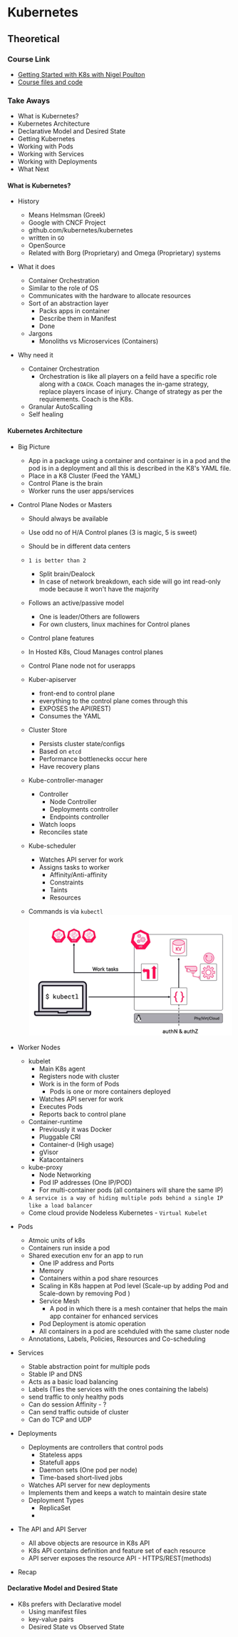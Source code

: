 # Kubernetes

## Theoretical 

### Course Link
- [Getting Started with K8s with Nigel Poulton](https://app.pluralsight.com/ilx/video-courses/clips/374fcae1-fa4f-4bdc-8c3a-ef32cca2ac6a)
- [Course files and code](https://github.com/nigelpoulton/getting-started-k8s)

### Take Aways
- What is Kubernetes?
- Kubernetes Architecture
- Declarative Model and Desired State
- Getting Kubernetes
- Working with Pods
- Working with Services
- Working with Deployments
- What Next


#### What is Kubernetes?
- History
    - Means Helmsman (Greek)
    - Google with CNCF Project
    - github.com/kubernetes/kubernetes
    - written in `GO`
    - OpenSource
    - Related with Borg (Proprietary) and Omega (Proprietary) systems

- What it does
    - Container Orchestration
    - Similar to the role of OS
    - Communicates with the hardware to allocate resources
    - Sort of an abstraction layer
        - Packs apps in container
        - Describe them in Manifest
        - Done
    - Jargons
        - Monoliths vs Microservices (Containers)
- Why need it
    - Container Orchestration
        - Orchestration is like all players on a feild have a specific role along with a `COACH`. Coach manages the in-game strategy, replace players incase of injury. Change of strategy as per the requirements. Coach is the K8s.
    - Granular AutoScalling
    - Self healing


#### Kubernetes Architecture
- Big Picture
    - App in a package using a container and container is in a pod and the pod is in a deployment and all this is described in the K8's YAML file.
    - Place in a K8 Cluster (Feed the YAML)
    - Control Plane is the brain
    - Worker runs the user apps/services

- Control Plane Nodes or Masters
    - Should always be available
    - Use odd no of H/A Control planes (3 is magic, 5 is sweet)
    - Should be in different data centers
    - `1 is better than 2`
        - Split brain/Dealock
        - In case of network breakdown, each side will go int read-only mode because it won't have the majority
    - Follows an active/passive model
        - One is leader/Others are followers
        - For own clusters, linux machines for Control planes
    - Control plane features
    - In Hosted K8s, Cloud Manages control planes
    - Control Plane node not for userapps

    - Kuber-apiserver
        - front-end to control plane
        - everything to the control plane comes through this
        - EXPOSES the API(REST)
        - Consumes the YAML   
    - Cluster Store
        - Persists cluster state/configs
        - Based on `etcd`
        - Performance bottlenecks occur here
        - Have recovery plans
    - Kube-controller-manager
        - Controller
            - Node Controller
            - Deployments controller
            - Endpoints controller
        - Watch loops
        - Reconciles state
    - Kube-scheduler
        - Watches API server for work
        - Assigns tasks to worker
            - Affinity/Anti-affinity
            - Constraints
            - Taints
            - Resources

    - Commands is via `kubectl`
    ![Control Plane Architecture](control-plane.png)

- Worker Nodes
    - kubelet
        - Main K8s agent
        - Registers node with cluster
        - Work is in the form of Pods
            - Pods is one or more containers deployed
        - Watches API server for work
        - Executes Pods
        - Reports back to control plane
    - Container-runtime
        - Previously it was Docker
        - Pluggable CRI
        - Container-d (High usage)
        - gVisor
        - Katacontainers
    - kube-proxy
        - Node Networking
        - Pod IP addresses (One IP/POD)
        - For multi-container pods (all containers will share the same IP)
    - `A service is a way of hiding multiple pods behind a single IP like a load balancer`
    - Come cloud provide Nodeless Kubernetes - `Virtual Kubelet`


- Pods
    - Atmoic units of k8s
    - Containers run inside a pod
    - Shared execution env for an app to run
        - One IP address and Ports
        - Memory
        - Containers within a pod share resources
        - Scaling in K8s happen at Pod level (Scale-up by adding Pod and Scale-down by removing Pod )
        - Service Mesh
            -  A pod in which there is a mesh container that helps the main app container for enhanced services
        - Pod Deployment is atomic operation
        - All containers in a pod are scehduled with the same cluster node
    - Annotations, Labels, Policies, Resources and Co-scheduling

- Services
    - Stable abstraction point for multiple pods
    - Stable IP and DNS
    - Acts as a basic load balancing
    - Labels (Ties the services with the ones containing the labels)
    - send traffic to only healthy pods
    - Can do session Affinity - ?
    - Can send traffic outside of cluster
    - Can do TCP and UDP


- Deployments
    - Deployments are controllers that control pods
        - Stateless apps
        - Statefull apps
        - Daemon sets (One pod per node)
        - Time-based short-lived jobs
    - Watches API server for new deployments
    - Implements them and keeps a watch to maintain desire state
    - Deployment Types
        - ReplicaSet
        - 


- The API and API Server
    - All above objects are resource in K8s API
    - K8s API contains definition and feature set of each resource
    - API server exposes the resource API - HTTPS/REST(methods)


- Recap


#### Declarative Model and Desired State
- K8s prefers with Declarative model
    - Using manifest files
    - key-value pairs
    - Desired State vs Observed State



